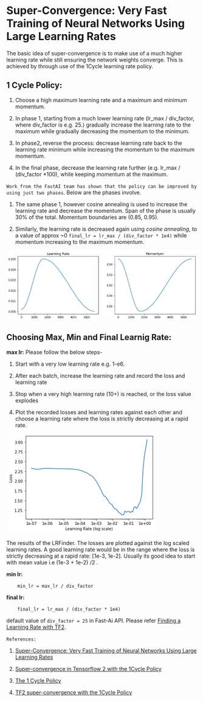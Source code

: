 # Super-Convergence: Very Fast Training of Neural Networks Using Large Learning Rates

The basic idea of super-convergence is to make use of a much higher learning rate while still ensuring the network weights converge. This is achieved by through use of the 1Cycle learning rate policy.

## 1 Cycle Policy:

1. Choose a high maximum learning rate and a maximum and minimum momentum.

2. In phase 1, starting from a much lower learning rate (lr_max / div_factor, where div_factor is e.g. 25.) gradually increase the learning rate to the maximum while gradually decreasing the momentum to the minimum.

3. In phase2, reverse the process: decrease learning rate back to the learning rate minimum while increasing the momentum to the maximum momentum.

4. In the final phase, decrease the learning rate further (e.g. lr_max / (div_factor *100), while keeping momentum at the maximum.

`Work from the FastAI team has shown that the policy can be improved by using just two phases`. Below are the phases involve.

1. The same phase 1, however cosine annealing is used to increase the learning rate and decrease the momentum. Span of the phase is usually 30% of the total. Momentum boundaries are (0.85, 0.95).

2. Similarly, the learning rate is decreased again using *cosine annealing*, to a value of approx ~0 `final_lr = lr_max / (div_factor * 1e4)` while momentum increasing to the maximum momentum.

![One Cycle Policy](../images/one_policy_lr_mom.png)

## Choosing Max, Min and Final Learnig Rate:

**max lr:** Please follow the below steps-

1. Start with a very low learning rate e.g. 1-e6.

2. After each batch, increase the learning rate and record the loss and learning rate

3. Stop when a very high learning rate (10+) is reached, or the loss value explodes

4. Plot the recorded losses and learning rates against each other and choose a learning rate where the loss is strictly decreasing at a rapid rate. 

![Lr Rate Finder](../images/one_policy_max_lr_finder.png)

The results of the LRFinder. The losses are plotted against the log scaled learning rates. A good learning rate would be in the range where the loss is strictly decreasing at a rapid rate: [1e-3, 1e-2]. Usually its good idea to start with mean value i.e (1e-3 + 1e-2) /2 . 

**min lr:**
```
    min_lr = max_lr / div_factor
```

**final lr:**
```
    final_lr = lr_max / (div_factor * 1e4)
```

default value of `div_factor = 25` in Fast-Ai API. Please refer [Finding a Learning Rate with TF2](https://www.avanwyk.com/finding-a-learning-rate-in-tensorflow-2/).

`References:`

1. [Super-Convergence: Very Fast Training of Neural Networks Using Large Learning Rates](https://arxiv.org/abs/1708.07120)

2. [Super-convergence in Tensorflow 2 with the 1Cycle Policy](https://www.avanwyk.com/tensorflow-2-super-convergence-with-the-1cycle-policy/)

3. [The 1 Cycle Policy](https://sgugger.github.io/the-1cycle-policy.html)

4. [TF2 super-convergence with the 1Cycle Policy](https://www.kaggle.com/avanwyk/tf2-super-convergence-with-the-1cycle-policy)